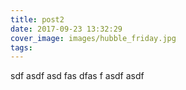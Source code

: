 ```yaml
---
title: post2
date: 2017-09-23 13:32:29
cover_image: images/hubble_friday.jpg
tags:
---
```

sdf
asdf
asd
fas
dfas
f
asdf
asdf
